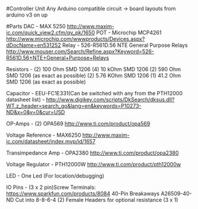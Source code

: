 #Controller Unit
Any Arduino compatible circuit -> board layouts from arduino v3 on up

#Parts
DAC - 
	MAX 5250 http://www.maxim-ic.com/quick_view2.cfm/qv_pk/1650
POT - 
	Microchip MCP4261 http://www.microchip.com/wwwproducts/Devices.aspx?dDocName=en531252
Relay - 
	526-R561D.56 NTE General Purpose Relays http://www.mouser.com/Search/Refine.aspx?Keyword=526-R561D.56+NTE+General+Purpose+Relays

Resistors -
	(2) 100 Ohm SMD 1206
	(4) 10 kOhm SMD 1206
	(2) 590 Ohm SMD 1206 (as exact as possible)
	(2) 5.76 KOhm SMD 1206
	(1) 41.2 Ohm SMD 1206 (as exact as possible)
	
	
Capacitor - 
	EEU-FC1E331(Can be switched with any from the PTH12000 datasheet list)  -
	http://www.digikey.com/scripts/DkSearch/dksus.dll?WT.z_header=search_go&lang=en&keywords=P10273-ND&x=0&y=0&cur=USD
	
OP-Amps -
	(2) OPA569 http://www.ti.com/product/opa569
	
Voltage Reference -	
	MAX6250 http://www.maxim-ic.com/datasheet/index.mvp/id/1657
	
Transimpedance Amp - 
	OPA2380 http://www.ti.com/product/opa2380
	
Voltage Regulator - 
	PTH12000W http://www.ti.com/product/pth12000w
	
LED -
	One Led (For location/debugging)
	
IO Pins -
	(3 x 2 pin)Screw Terminals: https://www.sparkfun.com/products/8084
	40-Pin Breakaways A26509-40-ND
		Cut into 8-8-6-4
	(2) Female Headers for optional resistance (3 x 1)
	

	

